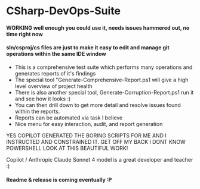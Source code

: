 # CSharp-DevOps-Suite

#### WORKING well enough you could use it, needs issues hammered out, no time right now

#### sln/csproj/cs files are just to make it easy to edit and manage git operations within the same IDE window

- This is a comprehensive test suite which performs many operations and generates reports of it's findings
- The special tool "Generate-Comprehensive-Report.ps1 will give a high level overview of project health
- There is also another special tool, Generate-Corruption-Report.ps1 run it and see how it looks :)
- You can then drill down to get more detail and resolve issues found within the reports.
- Reports can be automated via task I believe
- Nice menu for easy interaction, audit, and report generation

YES COPILOT GENERATED THE BORING SCRIPTS FOR ME AND I INSTRUCTED AND CONSTRAINED IT.
GET OFF MY BACK I DONT KNOW POWERSHELL LOOK AT THIS BEAUTIFUL WORK!

Copilot / Anthropic Claude Sonnet 4 model is a great developer and teacher :)

#### Readme & release is coming eventually :P
